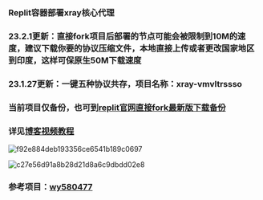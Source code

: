### Replit容器部署xray核心代理
### 23.2.1更新：直接fork项目后部署的节点可能会被限制到10M的速度，建议下载你要的协议压缩文件，本地直接上传或者更改国家地区到印度，这样可保原生50M下载速度
### 23.1.27更新：一键五种协议共存，项目名称：xray-vmvltrssso
### 当前项目仅备份，也可到[replit官网直接fork最新版下载备份](https://replit.com/@ygkkkk?tab=repls)
### 详见[博客视频教程](https://ygkkk.blogspot.com/2022/12/replit-xray-vmess-vless-trojan-shadowsocks.html)

![f92e884deb193356ce6541b189c0697](https://user-images.githubusercontent.com/121604513/216213650-708d5f67-3b42-44c8-ae94-b83988bd534d.png)

![c27e56d91a8b28d21d8a6c9dbdd02e8](https://user-images.githubusercontent.com/121604513/213597462-964894e2-50b1-419a-bae1-8d8ada8b1e65.png)
### 参考项目：[wy580477](https://github.com/wy580477/replit-trojan)
